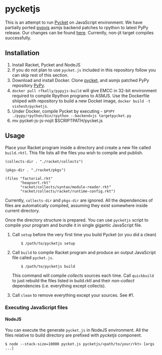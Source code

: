 pycketjs
========

This is an attempt to run [Pycket](https://github.com/samth/pycket) on
JavaScript environment. We have partially ported
[pypyjs](https://github.com/pypyjs/pypy) asmjs backend patches to rpython to
latest PyPy release. Our changes can be found
[here](https://bitbucket.org/vishesh/pypy). Currently, non-jit target compiles
successfully.

## Installation

1. Install Racket, Pycket and NodeJS
2. If you do not plan to use `pycket.js` included in this repository follow you
   can skip rest of this section.
3. Download and install Docker. Clone [pycket](https://github.com/samth/pycket),
   and asmjs patched PyPy repository [PyPy](https://bitbucket.org/vishesh/pypy).
4. `docker pull rfkelly/pypyjs-build` will give EMCC in 32-bit environment
   required to compile Rpython programs to ASMJS. Use the Dockerfile
   shiiped with repository to build a new Docket image,
   `docker build -t vishesh/pycketjs`.
5. Under Docker, compile Pycket by executing -
  `$PYPY ./pypy/rpython/bin/rpython --backend=js targetpycket.py`
6. mv pycket-js-js-nojit $SCRIPTPATH/pycket.js


## Usage

Place your Racket program inside a directory and create a new file called
`build.rktl`. This file lists all the files you wish to compile and publish.

     
    (collects-dir . "./racket/collects")

    (pkgs-dir . "./racket/pkgs")

    (files "factorial.rkt"
           "heapsort.rkt"
           "racket/collects/syntax/module-reader.rkt"
           "racket/collects/racket/runtime-config.rkt")

Currently, `collects-dir` and `pkgs-dir` are ignored. All the dependencies
of files are automatically compiled, assuming they exist somewhere inside 
current directory.

Once the directory structure is prepared. You can use `pycketjs` script to
compile your program and bundle it in single gigantic JavaScript file.

1. Call `setup` before the very first time you build Pycket (or you did a clean)
    
           $ /path/to/pycketjs setup

2. Call `build` to compile Racket program and produce an output JavaScript
   file called `pycket.js`.

           $ /path/to/pycketjs build

   This command will compile _collects_ sources each time. Call `quickbuild`
   to just rebuild the files listed in build.rktl and their _non-collect_
   dependencies (i.e. everything except collects).

3. Call `clean` to remove everything except your sources. See #1.

### Executing JavaScript files

#### NodeJS

You can execute the generate `pycket.js` in NodeJS environment. All the files
relative to build directory are prefixed with _pycketjs_ component.

    $ node --stack-size=10000 pycket.js pycketjs/<path/to/your/rkt> [args ...]

